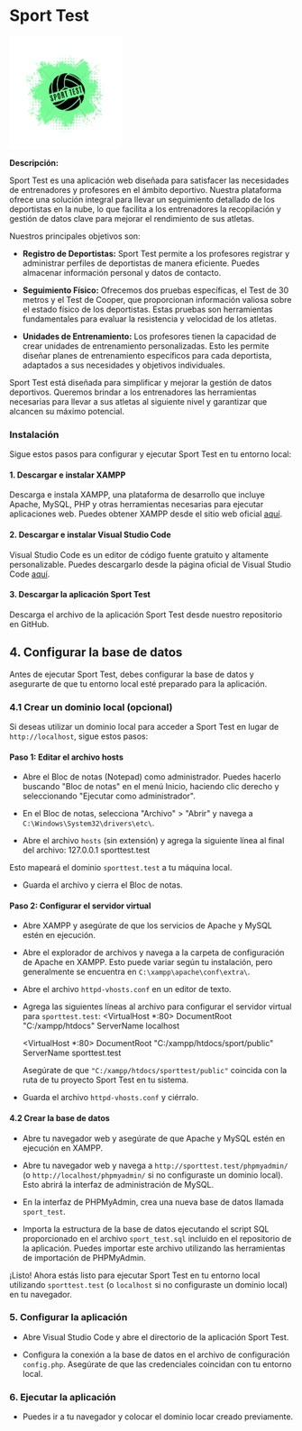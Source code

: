 # Sport Test

<img src="/public/img/logoSportTest.png" alt="Logo de Sport Test" width="200" height="200">

**Descripción:**

Sport Test es una aplicación web diseñada para satisfacer las necesidades de entrenadores y profesores en el ámbito deportivo. Nuestra plataforma ofrece una solución integral para llevar un seguimiento detallado de los deportistas en la nube, lo que facilita a los entrenadores la recopilación y gestión de datos clave para mejorar el rendimiento de sus atletas.

Nuestros principales objetivos son:

- **Registro de Deportistas:** Sport Test permite a los profesores registrar y administrar perfiles de deportistas de manera eficiente. Puedes almacenar información personal y datos de contacto.

- **Seguimiento Físico:** Ofrecemos dos pruebas específicas, el Test de 30 metros y el Test de Cooper, que proporcionan información valiosa sobre el estado físico de los deportistas. Estas pruebas son herramientas fundamentales para evaluar la resistencia y velocidad de los atletas.

- **Unidades de Entrenamiento:** Los profesores tienen la capacidad de crear unidades de entrenamiento personalizadas. Esto les permite diseñar planes de entrenamiento específicos para cada deportista, adaptados a sus necesidades y objetivos individuales.

Sport Test está diseñada para simplificar y mejorar la gestión de datos deportivos. Queremos brindar a los entrenadores las herramientas necesarias para llevar a sus atletas al siguiente nivel y garantizar que alcancen su máximo potencial.

### Instalación

Sigue estos pasos para configurar y ejecutar Sport Test en tu entorno local:

#### 1. Descargar e instalar XAMPP

Descarga e instala XAMPP, una plataforma de desarrollo que incluye Apache, MySQL, PHP y otras herramientas necesarias para ejecutar aplicaciones web. Puedes obtener XAMPP desde el sitio web oficial [aquí](https://www.apachefriends.org/index.html).

#### 2. Descargar e instalar Visual Studio Code

Visual Studio Code es un editor de código fuente gratuito y altamente personalizable. Puedes descargarlo desde la página oficial de Visual Studio Code [aquí](https://code.visualstudio.com/).

#### 3. Descargar la aplicación Sport Test

Descarga el archivo de la aplicación Sport Test desde nuestro repositorio en GitHub.

## 4. Configurar la base de datos

Antes de ejecutar Sport Test, debes configurar la base de datos y asegurarte de que tu entorno local esté preparado para la aplicación.

### 4.1 Crear un dominio local (opcional)

Si deseas utilizar un dominio local para acceder a Sport Test en lugar de `http://localhost`, sigue estos pasos:

#### Paso 1: Editar el archivo hosts

- Abre el Bloc de notas (Notepad) como administrador. Puedes hacerlo buscando "Bloc de notas" en el menú Inicio, haciendo clic derecho y seleccionando "Ejecutar como administrador".

- En el Bloc de notas, selecciona "Archivo" > "Abrir" y navega a `C:\Windows\System32\drivers\etc\`.

- Abre el archivo `hosts` (sin extensión) y agrega la siguiente línea al final del archivo: 127.0.0.1 sporttest.test

Esto mapeará el dominio `sporttest.test` a tu máquina local.

- Guarda el archivo y cierra el Bloc de notas.

#### Paso 2: Configurar el servidor virtual

- Abre XAMPP y asegúrate de que los servicios de Apache y MySQL estén en ejecución.

- Abre el explorador de archivos y navega a la carpeta de configuración de Apache en XAMPP. Esto puede variar según tu instalación, pero generalmente se encuentra en `C:\xampp\apache\conf\extra\`.

- Abre el archivo `httpd-vhosts.conf` en un editor de texto.

- Agrega las siguientes líneas al archivo para configurar el servidor virtual para `sporttest.test`: 
	<VirtualHost *:80>
	DocumentRoot "C:/xampp/htdocs"
	ServerName localhost
	</VirtualHost>

	<VirtualHost *:80>
	DocumentRoot "C:/xampp/htdocs/sport/public"
	ServerName sporttest.test
	</VirtualHost>
	
	Asegúrate de que `"C:/xampp/htdocs/sporttest/public"` coincida con la ruta de tu proyecto Sport Test en tu sistema.

- Guarda el archivo `httpd-vhosts.conf` y ciérralo.

#### 4.2 Crear la base de datos

- Abre tu navegador web y asegúrate de que Apache y MySQL estén en ejecución en XAMPP.

- Abre tu navegador web y navega a `http://sporttest.test/phpmyadmin/` (o `http://localhost/phpmyadmin/` si no configuraste un dominio local). Esto abrirá la interfaz de administración de MySQL.

- En la interfaz de PHPMyAdmin, crea una nueva base de datos llamada `sport_test`.

- Importa la estructura de la base de datos ejecutando el script SQL proporcionado en el archivo `sport_test.sql` incluido en el repositorio de la aplicación. Puedes importar este archivo utilizando las herramientas de importación de PHPMyAdmin.

¡Listo! Ahora estás listo para ejecutar Sport Test en tu entorno local utilizando `sporttest.test` (o `localhost` si no configuraste un dominio local) en tu navegador.


### 5. Configurar la aplicación

- Abre Visual Studio Code y abre el directorio de la aplicación Sport Test.

- Configura la conexión a la base de datos en el archivo de configuración `config.php`. Asegúrate de que las credenciales coincidan con tu entorno local.

### 6. Ejecutar la aplicación

- Puedes ir a tu navegador y colocar el dominio locar creado previamente.


